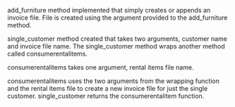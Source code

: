 add_furniture method implemented that simply creates or appends an invoice file.
File is created using the argument provided to the add_furniture method.

single_customer method created that takes two arguments, customer name and invoice file name.
The single_customer method wraps another method called consumerentalitems.

consumerentalitems takes one argument, rental items file name.

consumerentalitems uses the two arguments from the wrapping function and the rental items file
to create a new invoice file for just the single customer.
single_customer returns the consumerentalitem function.